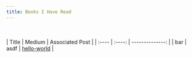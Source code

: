 ```yaml
---
title: Books I Have Read
---
```

<br/><br/>
| Title | Medium | Associated Post |
| :---- | :----: | --------------: |
| bar | asdf | [hello-world](/en/books/hello-world) |